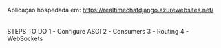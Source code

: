 Aplicação hospedada em: https://realtimechatdjango.azurewebsites.net/

######
STEPS TO DO 
1 - Configure ASGI
2 - Consumers 
3 - Routing
4 - WebSockets